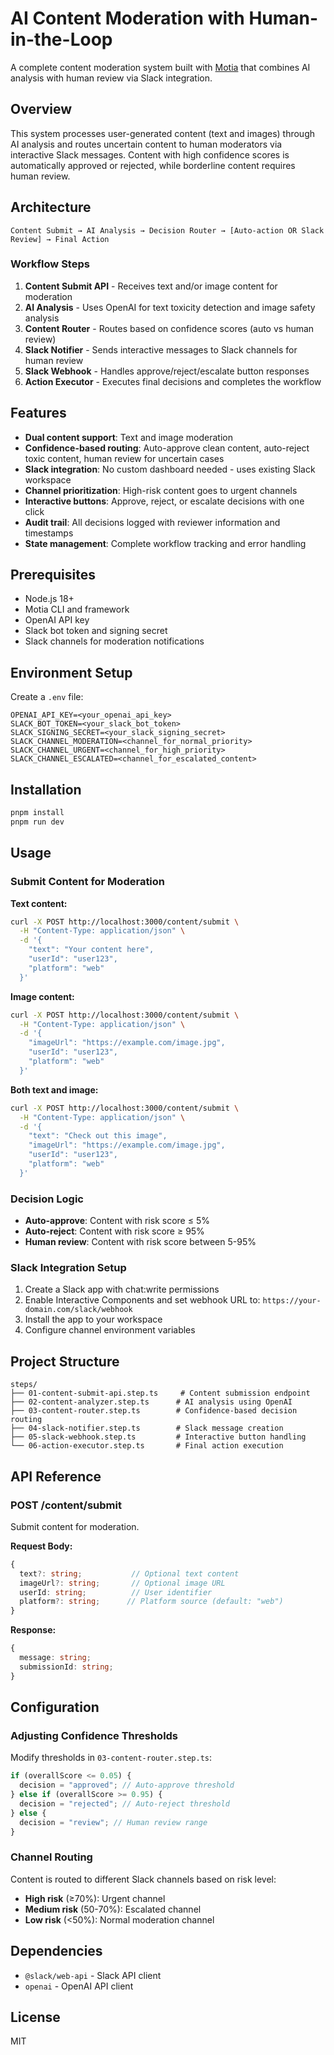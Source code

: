 # AI Content Moderation with Human-in-the-Loop

A complete content moderation system built with [Motia](https://motia.dev) that combines AI analysis with human review via Slack integration.

## Overview

This system processes user-generated content (text and images) through AI analysis and routes uncertain content to human moderators via interactive Slack messages. Content with high confidence scores is automatically approved or rejected, while borderline content requires human review.

## Architecture

```
Content Submit → AI Analysis → Decision Router → [Auto-action OR Slack Review] → Final Action
```

### Workflow Steps

1. **Content Submit API** - Receives text and/or image content for moderation
2. **AI Analysis** - Uses OpenAI for text toxicity detection and image safety analysis
3. **Content Router** - Routes based on confidence scores (auto vs human review)
4. **Slack Notifier** - Sends interactive messages to Slack channels for human review
5. **Slack Webhook** - Handles approve/reject/escalate button responses
6. **Action Executor** - Executes final decisions and completes the workflow

## Features

- **Dual content support**: Text and image moderation
- **Confidence-based routing**: Auto-approve clean content, auto-reject toxic content, human review for uncertain cases
- **Slack integration**: No custom dashboard needed - uses existing Slack workspace
- **Channel prioritization**: High-risk content goes to urgent channels
- **Interactive buttons**: Approve, reject, or escalate decisions with one click
- **Audit trail**: All decisions logged with reviewer information and timestamps
- **State management**: Complete workflow tracking and error handling

## Prerequisites

- Node.js 18+
- Motia CLI and framework
- OpenAI API key
- Slack bot token and signing secret
- Slack channels for moderation notifications

## Environment Setup

Create a `.env` file:

```env
OPENAI_API_KEY=<your_openai_api_key>
SLACK_BOT_TOKEN=<your_slack_bot_token>
SLACK_SIGNING_SECRET=<your_slack_signing_secret>
SLACK_CHANNEL_MODERATION=<channel_for_normal_priority>
SLACK_CHANNEL_URGENT=<channel_for_high_priority>
SLACK_CHANNEL_ESCALATED=<channel_for_escalated_content>
```

## Installation

```bash
pnpm install
pnpm run dev
```

## Usage

### Submit Content for Moderation

**Text content:**

```bash
curl -X POST http://localhost:3000/content/submit \
  -H "Content-Type: application/json" \
  -d '{
    "text": "Your content here",
    "userId": "user123",
    "platform": "web"
  }'
```

**Image content:**

```bash
curl -X POST http://localhost:3000/content/submit \
  -H "Content-Type: application/json" \
  -d '{
    "imageUrl": "https://example.com/image.jpg",
    "userId": "user123",
    "platform": "web"
  }'
```

**Both text and image:**

```bash
curl -X POST http://localhost:3000/content/submit \
  -H "Content-Type: application/json" \
  -d '{
    "text": "Check out this image",
    "imageUrl": "https://example.com/image.jpg",
    "userId": "user123",
    "platform": "web"
  }'
```

### Decision Logic

- **Auto-approve**: Content with risk score ≤ 5%
- **Auto-reject**: Content with risk score ≥ 95%
- **Human review**: Content with risk score between 5-95%

### Slack Integration Setup

1. Create a Slack app with chat:write permissions
2. Enable Interactive Components and set webhook URL to: `https://your-domain.com/slack/webhook`
3. Install the app to your workspace
4. Configure channel environment variables

## Project Structure

```
steps/
├── 01-content-submit-api.step.ts     # Content submission endpoint
├── 02-content-analyzer.step.ts      # AI analysis using OpenAI
├── 03-content-router.step.ts        # Confidence-based decision routing
├── 04-slack-notifier.step.ts        # Slack message creation
├── 05-slack-webhook.step.ts         # Interactive button handling
└── 06-action-executor.step.ts       # Final action execution
```

## API Reference

### POST /content/submit

Submit content for moderation.

**Request Body:**

```typescript
{
  text?: string;           // Optional text content
  imageUrl?: string;       // Optional image URL
  userId: string;          // User identifier
  platform?: string;      // Platform source (default: "web")
}
```

**Response:**

```typescript
{
  message: string;
  submissionId: string;
}
```

## Configuration

### Adjusting Confidence Thresholds

Modify thresholds in `03-content-router.step.ts`:

```typescript
if (overallScore <= 0.05) {
  decision = "approved"; // Auto-approve threshold
} else if (overallScore >= 0.95) {
  decision = "rejected"; // Auto-reject threshold
} else {
  decision = "review"; // Human review range
}
```

### Channel Routing

Content is routed to different Slack channels based on risk level:

- **High risk** (≥70%): Urgent channel
- **Medium risk** (50-70%): Escalated channel
- **Low risk** (<50%): Normal moderation channel

## Dependencies

- `@slack/web-api` - Slack API client
- `openai` - OpenAI API client

## License

MIT
